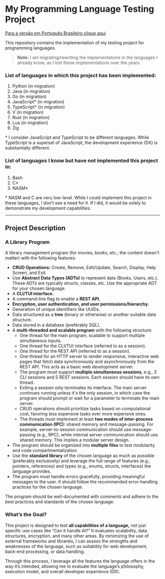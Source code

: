 # My Programming Language Testing Project

[Para a versão em Português Brasileiro clique aqui](./README.md)

This repository contains the implementation of my testing project for programming languages.

> **Note:** I am migrating/rewriting the implementations in the languages I already know, as I lost these implementations over the years.

### List of languages in which this project has been implemented:

1. Python (in migration)  
2. Java (in migration)  
3. Go (in migration)  
4. JavaScript* (in migration)  
5. TypeScript* (in migration)  
6. V (in migration)  
7. Rust (in migration)  
8. Lua (in migration)  
9. Zig  

\* I consider JavaScript and TypeScript to be different languages. While TypeScript is a superset of JavaScript, the development experience (DX) is substantially different.

### List of languages I know but have **not** implemented this project in:

1. Bash  
2. C*  
3. NASM*  

\* NASM and C are very low-level. While I could implement this project in these languages, I don't see a need for it. If I did, it would be solely to demonstrate my development capabilities.

---

## Project Description

### A Library Program

A library management program (for movies, books, etc.; the content doesn't matter) with the following features:

- **CRUD Operations:** Create, Remove, Edit/Update, Search, Display, Help Screen, and Exit.  
- Use **Abstract Data Types (ADTs)** to represent data (Books, Users, etc.). These ADTs are typically structs, classes, etc. Use the appropriate ADT for your chosen language.  
- A **CLI/TUI interface.**  
- A command-line flag to enable a **REST API.**  
- **Encryption, user authentication, and user permissions/hierarchy.**  
- Generation of unique identifiers like UUIDs.  
- Data structured as a **tree** (binary or otherwise) or another suitable data structure.  
- Data stored in a database (preferably SQL).  
- A **multi-threaded and scalable program** with the following structure:
  - One thread for the main program, scalable to support multiple simultaneous inputs.  
  - One thread for the CLI/TUI interface (referred to as a session).  
  - One thread for the REST API (referred to as a session).  
  - One thread for an HTTP server to render responsive, interactive web pages that fetch data synchronously and asynchronously from the REST API. This acts as a basic web development server.  
  - The program must support **multiple simultaneous sessions**, e.g., 3 CLI sessions and 5 REST sessions. Each session should have its own thread.  
  - Exiting a session only terminates its interface. The main server continues running unless it's the only session, in which case the program should prompt or wait for a parameter to terminate the main server.  
  - CRUD operations should prioritize tasks based on computational cost, favoring less expensive tasks over more expensive ones.  
  - The threads must implement at least **two modes of inter-process communication (IPC):** shared memory and message-passing. For example, server-to-session communication should use message-passing (e.g., RPC), while internal server communication should use shared memory. This implies a modular server design.  
- The program should be organized into **multiple files** to test modularity and code compartmentalization.  
- Use the **standard library** of the chosen language as much as possible (preferably exclusively) and leverage the full range of features (e.g., pointers, references) and types (e.g., enums, structs, interfaces) the language provides.  
- The program must handle errors gracefully, providing meaningful messages to the user. It should follow the recommended error-handling practices for the chosen language.  

The program should be well-documented with comments and adhere to the best practices and standards of the chosen language.

### What’s the Goal?

This project is designed to test **all capabilities of a language,** not just specific use cases like “Can it handle AI?” It evaluates scalability, data structures, encryption, and many other areas. By minimizing the use of external frameworks and libraries, I can assess the strengths and weaknesses of the language, such as suitability for web development, back-end processing, or data handling. 

Through this process, I leverage all the features the language offers in the way it’s intended, allowing me to evaluate the language’s philosophy, execution model, and overall developer experience (DX).